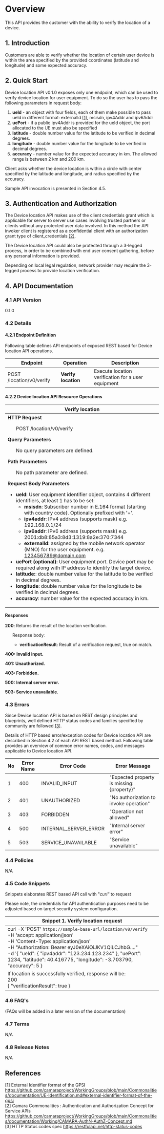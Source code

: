 # Overview
This API provides the customer with the ability to verify the location of a device. 

## 1\. Introduction
Customers are able to verify whether the location of certain user device is within the area specified by the provided coordinates (latitude and longitude) and some expected accuracy.

## 2\. Quick Start
Device location API v0.1.0 exposes only one endpoint, which can be used to verify device location for user equipment. To do so the user has to pass the following parameters in request body:
1. **ueId** - an object with four fields, each of them make possible to pass ueId in different format: externalId [[1]](#1), msisdn, ipv4Addr and ipv6Addr
2. **uePort** - if a public ipv4Addr is provided for the ueId object, the port allocated to the UE must also be specified
3. **latitude** - double number value for the latitude to be verified in decimal degrees.
4. **longitude** - double number value for the longitude to be verified in decimal degrees.
5. **accuracy** - number value for the expected accuracy in km. The allowed range is between 2 km and 200 km. 

Client asks whether the device location is within a circle with center specified by the latitude and longitude, and radius specified by the accuracy.

Sample API invocation is presented in Section 4.5.

## 3\. Authentication and Authorization
The Device location API makes use of the client credentials grant which is applicable for server to server use cases involving trusted partners or clients without any protected user data involved. In this method the API invoker client is registered as a confidential client with an authorization grant type of client_credentials [[2]](#2).

The Device location API could also be protected through a 3-legged process, in order to be combined with end user consent gathering, before any personal information is provided.

Depending on local legal regulation, network provider may require the 3-legged process to provide location verification.

## 4\. API Documentation

### 4.1 API Version

0.1.0

### 4.2 Details

#### 4.2.1 Endpoint Definition

Following table defines API endpoints of exposed REST based for Device location API operations.

| **Endpoint** | **Operation** | **Description** |
| --- | --- | --- |
| POST /location/v0/verify | **Verify location** | Execute location verification for a user equipment |

#### 4.2.2 Device location API Resource Operations


| **Verify location** |
| --- |
| **HTTP Request** <ul> POST /location/v0/verify</ul> **Query Parameters** <ul> No query parameters are defined.</ul> **Path Parameters** <ul> No path parameter are defined. </ul> **Request Body Parameters** <ul> <li> **ueId**: User equipment identifier object, contains 4 different identifiers, at least 1 has to be set: <ul> <li>**msisdn**: Subscriber number in E.164 format (starting with country code). Optionally prefixed with '+'. </li><li>**ipv4addr**: IPv4 address (supports mask) e.g. 192.168.0.1/24 </li><li>**ipv6addr**: IPv6 address (supports mask) e.g. 2001:db8:85a3:8d3:1319:8a2e:370:7344 </li><li>**externalId**: assigned by the mobile network operator (MNO) for the user equipment. e.g. 123456789@domain.com </li></ul> <li> **uePort (optional):** User equipment port. Device port may be required along with IP address to identify the target device. </li><li> **latitude:**: double number value for the latitude to be verified in decimal degrees. </li><li> **longitude**: double number value for the longitude to be verified in decimal degrees. </li><li> **accuracy**: number value for the expected accuracy in km. </ul> 
**Responses** <br><br> **200**: Returns the result of the location verification. <ul> Response body: <ul><li> **verificationResult**: Result of a verification request, true on match. </li> </ul></ul> **400:** **Invalid input.**<ul></ul> **401:** **Unauthorized. <ul></ul> **403:** Forbidden.**<ul></ul> **500:** **Internal server error.**<ul></ul> **503:** **Service  unavailable.**

 
### 4.3 Errors

Since Device location API is based on REST design principles and blueprints, well defined HTTP status codes and families specified by community are followed [[3]](#3).

Details of HTTP based error/exception codes for Device location API are described in Section 4.2 of each API REST based method.
Following table provides an overview of common error names, codes, and messages applicable to Device location API.

| No | Error Name | Error Code | Error Message |
| --- | --- | --- | --- |
|1	|400 |	INVALID_INPUT |	"Expected property is missing: {property}" |
|2	|401 |	UNAUTHORIZED |	"No authorization to invoke operation" |
|3	|403 |	FORBIDDEN |	"Operation not allowed" |
|4	|500 |	INTERNAL_SERVER_ERROR |	"Internal server error" |
|5	|503 |	SERVICE_UNAVAILABLE |	"Service unavailable" |
 
### 4.4 Policies

N/A


### 4.5 Code Snippets

Snippets elaborates REST based API call with "*curl"* to request


Please note, the credentials for API authentication purposes need to be adjusted based on target security system configuration.

| Snippet 1. Verify location request  |
| --- |
| curl -X 'POST' `https://sample-base-url/location/v0/verify`   <br>    -H 'accept: application/json' <br>    -H 'Content-Type: application/json'<br>    -H "Authorization: Bearer eyJ0eXAiOiJKV1QiLCJhbG...."<br>    -d '{ "ueId": { "ipv4addr": "123.234.123.234" }, "uePort": 1234, "latitude": 40.416775, "longitude": -3.703790, "accuracy": 5 }  |
| If location is successfully verified, response will be: <br> 200 <br>   { "verificationResult": true } |


### 4.6 FAQ's

(FAQs will be added in a later version of the documentation)

### 4.7 Terms

N/A

### 4.8 Release Notes

N/A

## References

[1] External Identifier format of the GPSI https://github.com/camaraproject/WorkingGroups/blob/main/Commonalities/documentation/UE-Identification.md#external-identifier-format-of-the-gpsi <br>
[2] Camara Commonalities : Authentication and Authorization Concept for Service
APIs https://github.com/camaraproject/WorkingGroups/blob/main/Commonalities/documentation/Working/CAMARA-AuthN-AuthZ-Concept.md <br>
[3] HTTP Status codes spec https://restfulapi.net/http-status-codes

